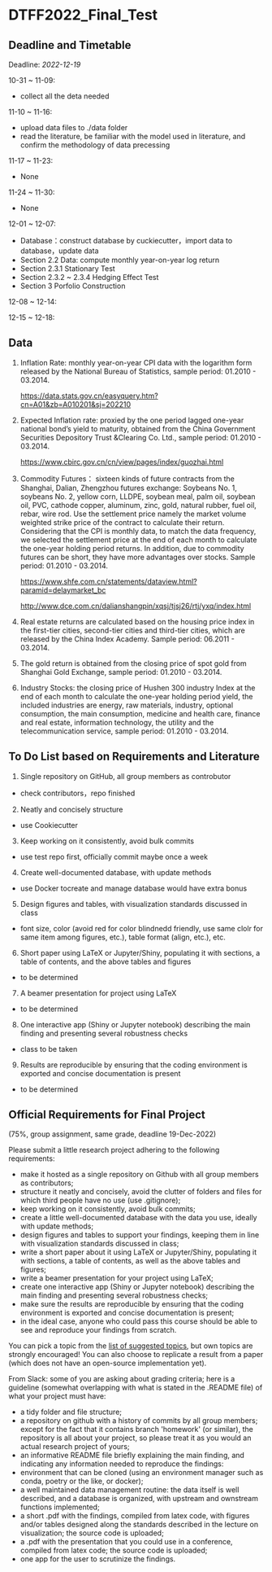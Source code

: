 # DTFF2022_Final_Test



## Deadline and Timetable 

Deadline: *2022-12-19* 

10-31 ~ 11-09: 

 - collect all the deta needed 

11-10 ~ 11-16: 

 - upload data files to ./data folder 
 - read the literature, be familiar with the model used in literature, and confirm the methodology of data precessing 

11-17 ~ 11-23: 

 - None 

11-24 ~ 11-30: 

 - None 

12-01 ~ 12-07: 

 - Database：construct database by cuckiecutter，import data to database，update data 
 - Section 2.2 Data: compute monthly year-on-year log return 
 - Section 2.3.1 Stationary Test 
 - Section 2.3.2 ~ 2.3.4 Hedging Effect Test 
 - Section 3 Porfolio Construction 

12-08 ~ 12-14: 

12-15 ~ 12-18: 

## Data
1. Inflation Rate: monthly year-on-year CPI data with the logarithm form released by the National Bureau of Statistics, sample period: 01.2010 - 03.2014.

   https://data.stats.gov.cn/easyquery.htm?cn=A01&zb=A010201&sj=202210

2. Expected Inflation rate: proxied by the one period lagged one-year national bond’s yield to maturity, obtained from the China Government Securities Depository Trust &Clearing Co. Ltd., sample period: 01.2010 - 03.2014.

   https://www.cbirc.gov.cn/cn/view/pages/index/guozhai.html

3. Commodity Futures： sixteen kinds of future contracts from the Shanghai, Dalian, Zhengzhou futures exchange:  Soybeans No. 1, soybeans No. 2, yellow corn, LLDPE, soybean meal, palm oil, soybean oil, PVC, cathode copper, aluminum, zinc, gold, natural rubber, fuel oil, rebar, wire rod. Use the settlement price namely the market volume weighted strike price of the contract to calculate their return. Considering that the CPI is monthly data, to match the data frequency, we selected the settlement price at the end of each month to calculate the one-year holding period returns. In addition, due to commodity futures can be short, they have more advantages over stocks. Sample period: 01.2010 - 03.2014.

   https://www.shfe.com.cn/statements/dataview.html?paramid=delaymarket_bc

   http://www.dce.com.cn/dalianshangpin/xqsj/tjsj26/rtj/yxq/index.html

4. Real estate returns are calculated based on the housing price index in the first-tier cities, second-tier cities and third-tier cities, which are released by the China Index Academy. Sample period: 06.2011 - 03.2014.

6. The gold return is obtained from the closing price of spot gold from Shanghai Gold Exchange, sample period: 01.2010 - 03.2014.

7. Industry Stocks: the closing price of Hushen 300 industry Index at the end of each month to calculate the one-year holding period yield, the included industries are energy, raw materials, industry, optional consumption, the main consumption, medicine and health care, finance and real estate, information technology, the utility and the telecommunication service, sample period: 01.2010 - 03.2014.




## To Do List based on Requirements and Literature 

1. Single repository on GitHub, all group members as controbutor 

- check contributors，repo finished 

2. Neatly and concisely structure 

- use Cookiecutter 

3. Keep working on it consistently, avoid bulk commits

- use test repo first, officially commit maybe once a week 

4. Create well-documented database, with update methods

- use Docker tocreate and manage database would have extra bonus 

5. Design figures and tables, with visualization standards discussed in class

- font size, color (avoid red for color blindnedd friendly, use same clolr for same item among figures, etc.), table format (align, etc.), etc. 

6. Short paper using LaTeX or Jupyter/Shiny, populating it with sections, a table of contents, and the above tables and figures 

- to be determined 

7. A beamer presentation for project using LaTeX

- to be determined 

8. One interactive app (Shiny or Jupyter notebook) describing the main finding and presenting several robustness checks

- class to be taken 

9. Results are reproducible by ensuring that the coding environment is exported and concise documentation is present

- to be determined 



## Official Requirements for Final Project 

(75\%, group assignment, same grade, deadline 19-Dec-2022)

Please submit a little research project adhering to the following requirements:

- make it hosted as a single repository on Github with all group members as contributors;
- structure it neatly and concisely, avoid the clutter of folders and files for which third people have no use (use .gitignore);
- keep working on it consistently, avoid bulk commits;
- create a little well-documented database with the data you use, ideally with update methods;
- design figures and tables to support your findings, keeping them in line with visualization standards discussed in class;
- write a short paper about it using LaTeX or Jupyter/Shiny, populating it with sections, a table of contents, as well as the above tables and figures;
- write a beamer presentation for your project using LaTeX;
- create one interactive app (Shiny or Jupyter notebook) describing the main finding and presenting several robustness checks;
- make sure the results are reproducible by ensuring that the coding environment is exported and concise documentation is present;
- in the ideal case, anyone who could pass this course should be able to see and reproduce your findings from scratch.

You can pick a topic from the [list of suggested topics](./research-topics.md), but own topics are strongly encouraged! You can also choose to replicate a result from a paper (which does not have an open-source implementation yet).


From Slack: 
some of you are asking about grading criteria; here is a guideline (somewhat overlapping with what is stated in the .README file) of what your project must have:
- a tidy folder and file structure;
- a repository on github with a history of commits by all group members; except for the fact that it contains branch 'homework' (or similar), the repository is all about your project, so please treat it as you would an actual research project of yours;
- an informative README file briefly explaining the main finding, and indicating any information needed to reproduce the findings:
- environment that can be cloned (using an environment manager such as conda, poetry or the like, or docker);
- a well maintained data management routine: the data itself is well described, and a database is organized, with upstream and ownstream functions implemented;
- a short .pdf with the findings, compiled from latex code, with figures and/or tables designed along the standards described in the lecture on visualization; the source code is uploaded;
- a .pdf with the presentation that you could use in a conference, compiled from latex code; the source code is uploaded;
- one app for the user to scrutinize the findings.


